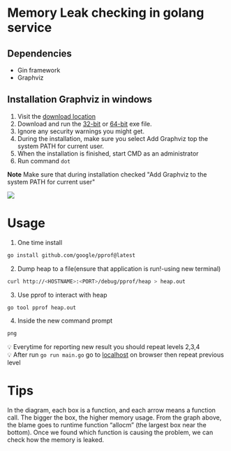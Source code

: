 # Memory Leak checking in golang service

## Dependencies
- Gin framework
- Graphviz

## Installation Graphviz in windows
1. Visit the [download location](https://gitlab.com/graphviz/graphviz/-/releases)
2. Download and run the [32-bit](https://gitlab.com/api/v4/projects/4207231/packages/generic/graphviz-releases/6.0.2/windows_10_cmake_Release_graphviz-install-6.0.2-win32.exe) or [64-bit](https://gitlab.com/api/v4/projects/4207231/packages/generic/graphviz-releases/6.0.2/windows_10_cmake_Release_graphviz-install-6.0.2-win64.exe) exe file.
3. Ignore any security warnings you might get.
4. During the installation, make sure you select Add Graphviz top the system PATH for current user.
5. When the installation is finished, start CMD as an administrator
6. Run command `dot`

**Note**
Make sure that during installation checked "Add Graphviz to the system PATH for current user"

![](../754680b6a7f66af5318b6deed62a3e8f5c0d34f2.png)

# Usage

1. One time install
```bash 
go install github.com/google/pprof@latest
```
2. Dump heap to a file(ensure that application is run!-using new terminal)
```bash 
curl http://<HOSTNAME>:<PORT>/debug/pprof/heap > heap.out
```
3. Use pprof to interact with heap
```bash 
go tool pprof heap.out
```
4. Inside the new command prompt
```bash 
png
```

💡 Everytime for reporting new result you should repeat levels 2,3,4\
💡 After run `go run main.go` go to [localhost](http://localhost:8080/) on browser then repeat previous level

# Tips
In the diagram, each box is a function, and each arrow means a function call. The bigger the box, the higher memory usage. From the graph above, the blame goes to runtime function “allocm” (the largest box near the bottom).
Once we found which function is causing the problem, we can check how the memory is leaked.
